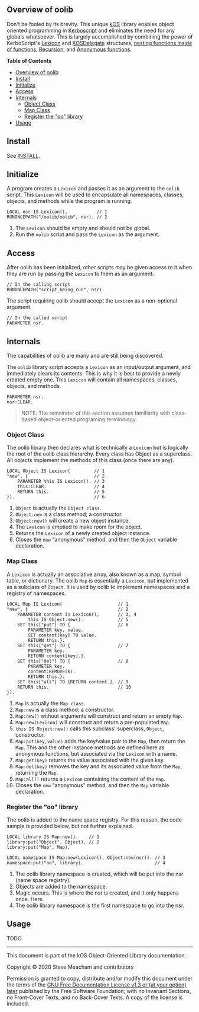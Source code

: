 ## Overview of oolib
Don't be fooled by its brevity.  This unique [kOS](https://ksp-kos.github.io/KOS/) library enables object oriented programming in [Kerboscript](https://ksp-kos.github.io/KOS/language.html) and eliminates the need for any globals whatsoever.  This is largely accomplished by combining the power of KerboScript's [Lexicon](https://ksp-kos.github.io/KOS/structures/collections/lexicon.html) and [KOSDelegate](https://ksp-kos.github.io/KOS/structures/misc/kosdelegate.html) structures, [nesting functions inside of functions](https://ksp-kos.github.io/KOS/language/user_functions.html#nesting-functions-inside-functions), [Recursion](https://ksp-kos.github.io/KOS/language/user_functions.html#recursion), and [Anonymous functions](https://ksp-kos.github.io/KOS/language/user_functions.html#anonymous-functions).

**Table of Contents**
- [Overview of oolib](#overview-of-oolib)
- [Install](#install)
- [Initialize](#initialize)
- [Access](#access)
- [Internals](#internals)
	- [Object Class](#object-class)
	- [Map Class](#map-class)
	- [Register the "oo" library](#register-the-oo-library)
- [Usage](#usage)

## Install
See [INSTALL](/INSTALL.md).
## Initialize
A program creates a `Lexicon` and passes it as an argument to the `oolib` script.  This `Lexicon` will be used to encapsulate all namespaces, classes, objects, and methods while the program is running.
```
LOCAL nsr IS Lexicon().           // 1
RUNONCEPATH("/oolib/oolib", nsr). // 2
```
1. The `Lexicon` should be empty and should not be global.
2. Run the `oolib` script and pass the `Lexicon` as the argument.
## Access
After oolib has been initialized, other scripts may be given access to it when they are run by passing the `Lexicon` to them as an argument:
```
// In the calling script
RUNONCEPATH("script_being_run", nsr).
```
The script requiring oolib should accept the `Lexicon` as a non-optional argument.
```
// In the called script
PARAMETER nsr.
```
## Internals
The capabilities of oolib are many and are still being discovered.

The `oolib` library script accepts a `Lexicon` as an input/output argument, and immediately clears its contents.  This is why it is best to provide a newly created empty one.  This `Lexicon` will contain all namespaces, classes, objects, and methods.
```
PARAMETER nsr.
nsr:CLEAR.
```
> NOTE: The remainder of this section assumes familiarity with class-based object-oriented programing terminology.
### Object Class
The oolib library then declares what is technically a `Lexicon` but is logically the root of the oolib class hierarchy.  Every class has Object as a superclass.  All objects implement the methods of this class (once there are any).
```
LOCAL Object IS Lexicon(         // 1
"new", {                         // 2
	PARAMETER this IS Lexicon(). // 3
	this:CLEAR.                  // 4
	RETURN this.                 // 5
}).                              // 6
```
1. `Object` is actually the `Object class`.
2. `Object:new` is a class method; a constructor.
3. `Object:new()` will create a new object instance.
4. The `Lexicon` is emptied to make room for the object. 
5. Returns the `Lexicon` of a newly created object instance.
6. Closes the `new` "anonymous" method, and then the `Object` variable declaration.
### Map Class
A `Lexicon` is actually an associative array, also known as a map, symbol table, or dictionary.  The oolib `Map` is essentially a `Lexicon`, but implemented as a subclass of `Object`.  It is used by oolib to implement namespaces and a registry of namespaces.
```
LOCAL Map IS Lexicon(                     // 1
"new", {                                  // 2
	PARAMETER content is Lexicon(),       // 3, 4
		this IS Object:new().             // 5
	SET this["put"] TO {                  // 6
		PARAMETER key, value.
		SET content[key] TO value. 
		RETURN this.}.
	SET this["get"] TO {                  // 7
		PARAMETER key.
		RETURN content[key].}.
	SET this["del"] TO {                  // 8
		PARAMETER key. 
		content:REMOVE(k). 
		RETURN this.}.
	SET this["all"] TO {RETURN content.}. // 9
	RETURN this.                          // 10
}).
```
1. `Map` is actually the `Map class`.
2. `Map:new` is a class method; a constructor.
3. `Map:new()` without arguments will construct and return an empty `Map`.
4. `Map:new(Lexicon)` will construct and return a pre-populated `Map`.
5. `this IS Object:new()` calls this subclass' superclass, `Object`, constructor.
6. `Map:put(key,value)` adds the key/value pair to the `Map`, then return the `Map`.  This and the other instance methods are defined here as anonymous functions, but associated via the `Lexicon` with a name.
7. `Map:get(key)` returns the value associated with the given key.
8. `Map:del(key)` removes the key and its associated value from the `Map`, returning the `Map`.
9. `Map:all()` returns a `Lexicon` containing the content of the `Map`.
10. Closes the `new` "anonymous" method, and then the `Map` variable declaration.
### Register the "oo" library
The oolib is added to the name space registry.  For this reason, the code sample is provided below, but not further explained.
```
LOCAL library IS Map:new().    // 1
library:put("Object", Object). // 2
library:put("Map", Map).

LOCAL namespace IS Map:new(Lexicon(), Object:new(nsr)). // 3
namespace:put("oo", library).                           // 4
```
1. The oolib library namespace is created, which will be put into the nsr (name space registry).
2. Objects are added to the namespace.
3. Magic occurs.  This is where the nsr is created, and it only happens once.  Here.
4. The oolib library namespace is the first namespace to go into the nsr.
## Usage
TODO

---
This document is part of the kOS Object-Oriented Library documentation.

Copyright © 2020 Steve Meacham and contributors

Permission is granted to copy, distribute and/or modify this document under the terms of the [GNU Free Documentation License v1.3 or \(at your option\) later](/Script/oolib/LICENSE.GFDL-1.3-or-later.md) published by the Free Software Foundation; with no Invariant Sections, no Front-Cover Texts, and no Back-Cover Texts. A copy of the license is included.